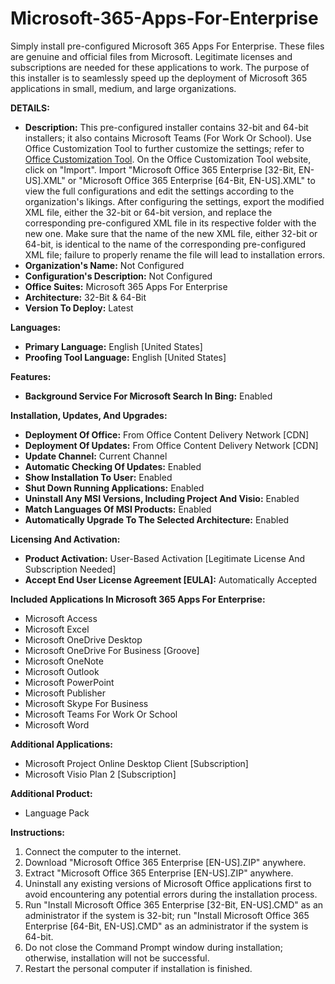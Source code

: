 # Microsoft-365-Apps-For-Enterprise
Simply install pre-configured Microsoft 365 Apps For Enterprise. These files are genuine and official files from Microsoft. Legitimate licenses and subscriptions are needed for these applications to work. The purpose of this installer is to seamlessly speed up the deployment of Microsoft 365 applications in small, medium, and large organizations.

**DETAILS:**
- **Description:** This pre-configured installer contains 32-bit and 64-bit installers; it also contains Microsoft Teams (For Work Or School). Use Office Customization Tool to further customize the settings; refer to [Office Customization Tool](https://config.office.com/deploymentsettings). On the Office Customization Tool website, click on "Import". Import "Microsoft Office 365 Enterprise [32-Bit, EN-US].XML" or "Microsoft Office 365 Enterprise [64-Bit, EN-US].XML" to view the full configurations and edit the settings according to the organization's likings. After configuring the settings, export the modified XML file, either the 32-bit or 64-bit version, and replace the corresponding pre-configured XML file in its respective folder with the new one. Make sure that the name of the new XML file, either 32-bit or 64-bit, is identical to the name of the corresponding pre-configured XML file; failure to properly rename the file will lead to installation errors.
- **Organization's Name:** Not Configured
- **Configuration's Description:** Not Configured
- **Office Suites:** Microsoft 365 Apps For Enterprise
- **Architecture:** 32-Bit & 64-Bit
- **Version To Deploy:** Latest

**Languages:**
- **Primary Language:** English [United States]
- **Proofing Tool Language:** English [United States]

**Features:**
- **Background Service For Microsoft Search In Bing:** Enabled

**Installation, Updates, And Upgrades:**
- **Deployment Of Office:** From Office Content Delivery Network [CDN]
- **Deployment Of Updates:** From Office Content Delivery Network [CDN]
- **Update Channel:** Current Channel
- **Automatic Checking Of Updates:** Enabled
- **Show Installation To User:** Enabled
- **Shut Down Running Applications:** Enabled
- **Uninstall Any MSI Versions, Including Project And Visio:** Enabled
- **Match Languages Of MSI Products:** Enabled
- **Automatically Upgrade To The Selected Architecture:** Enabled

**Licensing And Activation:**
- **Product Activation:** User-Based Activation [Legitimate License And Subscription Needed]
- **Accept End User License Agreement [EULA]:** Automatically Accepted

**Included Applications In Microsoft 365 Apps For Enterprise:**
- Microsoft Access
- Microsoft Excel
- Microsoft OneDrive Desktop
- Microsoft OneDrive For Business [Groove]
- Microsoft OneNote
- Microsoft Outlook
- Microsoft PowerPoint
- Microsoft Publisher
- Microsoft Skype For Business
- Microsoft Teams For Work Or School
- Microsoft Word

**Additional Applications:**
- Microsoft Project Online Desktop Client [Subscription]
- Microsoft Visio Plan 2 [Subscription]

**Additional Product:**
- Language Pack

**Instructions:**
1. Connect the computer to the internet.
2. Download "Microsoft Office 365 Enterprise [EN-US].ZIP" anywhere.
3. Extract "Microsoft Office 365 Enterprise [EN-US].ZIP" anywhere.
4. Uninstall any existing versions of Microsoft Office applications first to avoid encountering any potential errors during the installation process.
5. Run "Install Microsoft Office 365 Enterprise [32-Bit, EN-US].CMD" as an administrator if the system is 32-bit; run "Install Microsoft Office 365 Enterprise [64-Bit, EN-US].CMD" as an administrator if the system is 64-bit.
6. Do not close the Command Prompt window during installation; otherwise, installation will not be successful.
7. Restart the personal computer if installation is finished.
